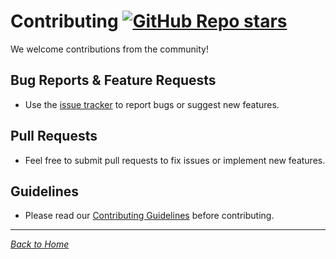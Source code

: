 # Contributing [![GitHub Repo stars](https://img.shields.io/github/stars/greynewell/musegpt)](https://github.com/greynewell/musegpt/stargazers)

We welcome contributions from the community!

## Bug Reports & Feature Requests

- Use the [issue tracker](https://github.com/greynewell/musegpt/issues) to report bugs or suggest new features.

## Pull Requests

- Feel free to submit pull requests to fix issues or implement new features.

## Guidelines

- Please read our [Contributing Guidelines](CONTRIBUTING.md) before contributing.

---

*[Back to Home](index.md)*